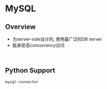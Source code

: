 # MySQL

## Overview

* 为server-side设计的, 使用最广泛的DB server
* 能承受高concurrency访问

<br>

## Python Support

`mysql-connector`


